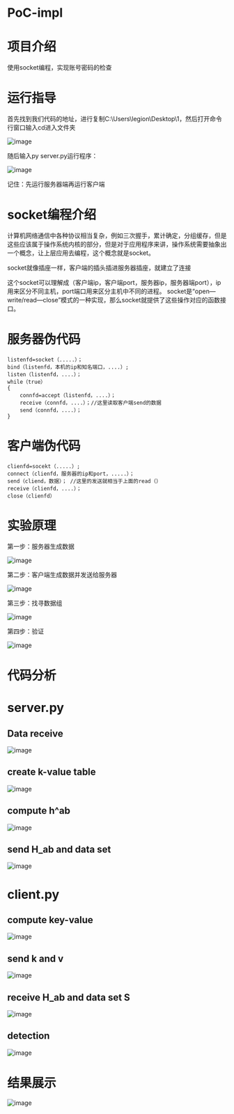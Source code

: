 # PoC-impl


# 项目介绍

使用socket编程，实现账号密码的检查

# 运行指导

首先找到我们代码的地址，进行复制C:\Users\legion\Desktop\1，然后打开命令行窗口输入cd进入文件夹


![image](https://user-images.githubusercontent.com/75195549/181517389-c15756b2-7932-4fa4-8d3b-6944c6014700.png)



随后输入py server.py运行程序：

![image](https://user-images.githubusercontent.com/75195549/181517516-71a86a7e-e426-41b0-930d-ca9f367dd206.png)


记住：先运行服务器端再运行客户端



# socket编程介绍


计算机网络通信中各种协议相当复杂，例如三次握手，累计确定，分组缓存，但是这些应该属于操作系统内核的部分，但是对于应用程序来讲，操作系统需要抽象出一个概念，让上层应用去编程，这个概念就是socket。

socket就像插座一样，客户端的插头插进服务器插座，就建立了连接

这个socket可以理解成（客户端ip，客户端port，服务器ip，服务器端port），ip用来区分不同主机，port端口用来区分主机中不同的进程。
socket是“open—write/read—close”模式的一种实现，那么socket就提供了这些操作对应的函数接口。



# 服务器伪代码
```
listenfd=socket（.....）；
bind（listenfd，本机的ip和知名端口，....）;
listen（listenfd，....）；
while（true）
{
    connfd=accept（listenfd，....）；
    receive（connfd，....）；//这里读取客户端send的数据
    send（connfd，....）；
}
```


# 客户端伪代码

```
clienfd=socekt（.....）;
connect（clienfd，服务器的ip和port，.....）；
send（cliend，数据）； //这里的发送就相当于上面的read（）
receive（clienfd，....）；
close（clienfd）
```


# 实验原理

第一步：服务器生成数据


![image](https://user-images.githubusercontent.com/75195549/181519727-b188c7aa-6d40-4a76-a862-cbaa92dc445a.png)


第二步：客户端生成数据并发送给服务器



![image](https://user-images.githubusercontent.com/75195549/181519985-d176bd9e-58aa-47bf-a6d1-ed8a8ff5d3f1.png)


第三步：找寻数据组




![image](https://user-images.githubusercontent.com/75195549/181520052-d28d5f46-7b85-4346-a347-7a8fadd93856.png)


第四步：验证



![image](https://user-images.githubusercontent.com/75195549/181520118-f7eb0362-c3a3-4fef-a0fe-66b66c5ed279.png)




# 代码分析

# server.py
## Data receive

![image](https://user-images.githubusercontent.com/75195549/181522008-6cd28c11-1e89-477a-8573-ecdd2c772e92.png)


## create k-value table


![image](https://user-images.githubusercontent.com/75195549/181522138-2296e947-4a33-49e5-a9d2-0a5248b8abeb.png)



## compute h^ab

![image](https://user-images.githubusercontent.com/75195549/181522268-c36fc2a0-43cf-41b1-97a2-64c86ab60cea.png)


## send H_ab and data set

![image](https://user-images.githubusercontent.com/75195549/181522379-16da104e-331d-47a9-a752-97961c3f777b.png)


# client.py
## compute key-value

![image](https://user-images.githubusercontent.com/75195549/181522567-a254ded1-cc62-49a2-bf00-984fef899c7b.png)



## send k and v



![image](https://user-images.githubusercontent.com/75195549/181522688-e0e1b70f-5cd3-48a3-acfa-0e5c6f6c38fc.png)


## receive H_ab and data set S


![image](https://user-images.githubusercontent.com/75195549/181522786-2b385fa8-2980-4177-9bb5-f241a9b525a0.png)



## detection


![image](https://user-images.githubusercontent.com/75195549/181522846-aebd8474-3d62-42a8-b14c-33e87207d9c4.png)






# 结果展示


![image](https://user-images.githubusercontent.com/75195549/181516557-bc8f58c1-98c0-4333-91d1-36e423374108.png)


